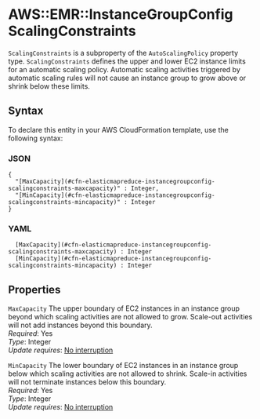 # AWS::EMR::InstanceGroupConfig ScalingConstraints<a name="aws-properties-elasticmapreduce-instancegroupconfig-scalingconstraints"></a>

`ScalingConstraints` is a subproperty of the `AutoScalingPolicy` property type\. `ScalingConstraints` defines the upper and lower EC2 instance limits for an automatic scaling policy\. Automatic scaling activities triggered by automatic scaling rules will not cause an instance group to grow above or shrink below these limits\.

## Syntax<a name="aws-properties-elasticmapreduce-instancegroupconfig-scalingconstraints-syntax"></a>

To declare this entity in your AWS CloudFormation template, use the following syntax:

### JSON<a name="aws-properties-elasticmapreduce-instancegroupconfig-scalingconstraints-syntax.json"></a>

```
{
  "[MaxCapacity](#cfn-elasticmapreduce-instancegroupconfig-scalingconstraints-maxcapacity)" : Integer,
  "[MinCapacity](#cfn-elasticmapreduce-instancegroupconfig-scalingconstraints-mincapacity)" : Integer
}
```

### YAML<a name="aws-properties-elasticmapreduce-instancegroupconfig-scalingconstraints-syntax.yaml"></a>

```
﻿  [MaxCapacity](#cfn-elasticmapreduce-instancegroupconfig-scalingconstraints-maxcapacity) : Integer
﻿  [MinCapacity](#cfn-elasticmapreduce-instancegroupconfig-scalingconstraints-mincapacity) : Integer
```

## Properties<a name="aws-properties-elasticmapreduce-instancegroupconfig-scalingconstraints-properties"></a>

`MaxCapacity`  <a name="cfn-elasticmapreduce-instancegroupconfig-scalingconstraints-maxcapacity"></a>
The upper boundary of EC2 instances in an instance group beyond which scaling activities are not allowed to grow\. Scale\-out activities will not add instances beyond this boundary\.  
*Required*: Yes  
*Type*: Integer  
*Update requires*: [No interruption](https://docs.aws.amazon.com/AWSCloudFormation/latest/UserGuide/using-cfn-updating-stacks-update-behaviors.html#update-no-interrupt)

`MinCapacity`  <a name="cfn-elasticmapreduce-instancegroupconfig-scalingconstraints-mincapacity"></a>
The lower boundary of EC2 instances in an instance group below which scaling activities are not allowed to shrink\. Scale\-in activities will not terminate instances below this boundary\.  
*Required*: Yes  
*Type*: Integer  
*Update requires*: [No interruption](https://docs.aws.amazon.com/AWSCloudFormation/latest/UserGuide/using-cfn-updating-stacks-update-behaviors.html#update-no-interrupt)